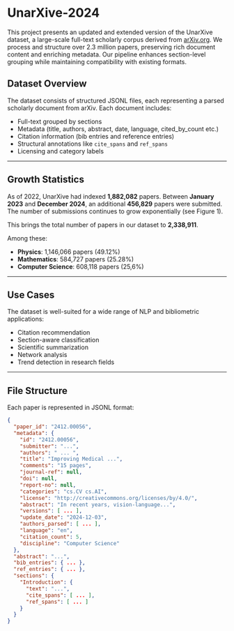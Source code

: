 # UnarXive-2024
This project presents an updated and extended version of the UnarXive dataset, a large-scale full-text scholarly corpus derived from [arXiv.org](https://arxiv.org). We process and structure over 2.3 million papers, preserving rich document content and enriching metadata. Our pipeline enhances section-level grouping while maintaining compatibility with existing formats.

## Dataset Overview

The dataset consists of structured JSONL files, each representing a parsed scholarly document from arXiv. Each document includes:

- Full-text grouped by sections
- Metadata (title, authors, abstract, date, language, cited_by_count etc.)
- Citation information (bib entries and reference entries)
- Structural annotations like `cite_spans` and `ref_spans`
- Licensing and category labels
---

## Growth Statistics

As of 2022, UnarXive had indexed **1,882,082** papers. Between **January 2023** and **December 2024**, an additional **456,829** papers were submitted. The number of submissions continues to grow exponentially (see Figure 1).

This brings the total number of papers in our dataset to **2,338,911**.

Among these:
- **Physics**: 1,146,066 papers (49.12%)
- **Mathematics**: 584,727 papers (25.28%)
- **Computer Science**: 608,118 papers (25,6%)
---

## Use Cases

The dataset is well-suited for a wide range of NLP and bibliometric applications:

- Citation recommendation
- Section-aware classification
- Scientific summarization
- Network analysis
- Trend detection in research fields

---

## File Structure

Each paper is represented in JSONL format:

```json
{
  "paper_id": "2412.00056",
  "metadata": {
    "id": "2412.00056",
    "submitter": "...",
    "authors": " ... ",
    "title": "Improving Medical ...",
    "comments": "15 pages",
    "journal-ref": null,
    "doi": null,
    "report-no": null,
    "categories": "cs.CV cs.AI",
    "license": "http://creativecommons.org/licenses/by/4.0/",
    "abstract": "In recent years, vision-language...",
    "versions": [ ... ],
    "update_date": "2024-12-03",
    "authors_parsed": [ ... ],
    "language": "en",
    "citation_count": 5,
    "discipline": "Computer Science"
  },
  "abstract": "...",
  "bib_entries": { ... },
  "ref_entries": { ... },
  "sections": {
    "Introduction": {
      "text": "...",
      "cite_spans": [ ... ],
      "ref_spans": [ ... ]
    }
  }
}

